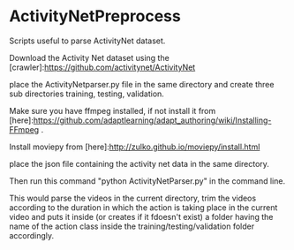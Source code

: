 # ActivityNetPreprocess
Scripts useful to parse ActivityNet dataset.

Download the Activity Net dataset using the [crawler]:https://github.com/activitynet/ActivityNet 

place the ActivityNetparser.py file in the same directory and create three sub directories training, testing, validation.

Make sure you have ffmpeg installed, if not install it from [here]:https://github.com/adaptlearning/adapt_authoring/wiki/Installing-FFmpeg .

Install moviepy from [here]:http://zulko.github.io/moviepy/install.html 

place the json file containing the activity net data in the same directory.

Then run this command "python ActivityNetParser.py" in the command line.

This would parse the videos in the current directory, trim the videos according to the duration in which the action is taking place in the current video and puts it inside (or creates if it fdoesn't exist) a folder having the name of the action class inside the  training/testing/validation folder accordingly.
